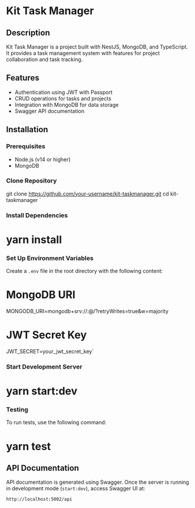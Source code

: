 # Kit Task Manager

## Description

Kit Task Manager is a project built with NestJS, MongoDB, and TypeScript. It provides a task management system with features for project collaboration and task tracking.

## Features

- Authentication using JWT with Passport
- CRUD operations for tasks and projects
- Integration with MongoDB for data storage
- Swagger API documentation

## Installation

### Prerequisites

- Node.js (v14 or higher)
- MongoDB

### Clone Repository


git clone https://github.com/your-username/kit-taskmanager.git
cd kit-taskmanager `

### Install Dependencies

# yarn install

### Set Up Environment Variables

Create a `.env` file in the root directory with the following content:

# MongoDB URI
MONGODB_URI=mongodb+srv://<username>:<password>@<your-cluster-url>/<database-name>?retryWrites=true&w=majority

# JWT Secret Key
JWT_SECRET=your_jwt_secret_key`

### Start Development Server

# yarn start:dev

### Testing

To run tests, use the following command:

# yarn test

API Documentation
-----------------

API documentation is generated using Swagger. Once the server is running in development mode (`start:dev`), access Swagger UI at:

`http://localhost:5002/api`